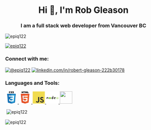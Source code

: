 <h1 align="center">Hi 👋, I'm Rob Gleason</h1>
<h3 align="center">I am a full stack web developer from Vancouver BC</h3>

<p align="left"> <img src="https://komarev.com/ghpvc/?username=epiq122&label=Profile%20views&color=0e75b6&style=flat" alt="epiq122" /> </p>

<p align="left"> <a href="https://github.com/ryo-ma/github-profile-trophy"><img src="https://github-profile-trophy.vercel.app/?username=epiq122" alt="epiq122" /></a> </p>

<h3 align="left">Connect with me:</h3>
<p align="left">
<a href="https://twitter.com/@epiq122" target="blank"><img align="center" src="https://raw.githubusercontent.com/rahuldkjain/github-profile-readme-generator/master/src/images/icons/Social/twitter.svg" alt="@epiq122" height="30" width="40" /></a>
<a href="https://www.linkedin.com/in/robert-gleason-222b30178" target="blank"><img align="center" src="https://raw.githubusercontent.com/rahuldkjain/github-profile-readme-generator/master/src/images/icons/Social/linked-in-alt.svg" alt="linkedin.com/in/robert-gleason-222b30178" height="30" width="40" /></a>
</p>

<h3 align="left">Languages and Tools:</h3>
<p align="left"> <a href="https://www.w3schools.com/css/" target="_blank" rel="noreferrer"> <img src="https://raw.githubusercontent.com/devicons/devicon/master/icons/css3/css3-original-wordmark.svg" alt="css3" width="40" height="40"/> </a> <a href="https://www.w3.org/html/" target="_blank" rel="noreferrer"> <img src="https://raw.githubusercontent.com/devicons/devicon/master/icons/html5/html5-original-wordmark.svg" alt="html5" width="40" height="40"/> </a> <a href="https://developer.mozilla.org/en-US/docs/Web/JavaScript" target="_blank" rel="noreferrer"> <img src="https://raw.githubusercontent.com/devicons/devicon/master/icons/javascript/javascript-original.svg" alt="javascript" width="40" height="40"/> </a> <a href="https://nodejs.org" target="_blank" rel="noreferrer"> <img src="https://raw.githubusercontent.com/devicons/devicon/master/icons/nodejs/nodejs-original-wordmark.svg" alt="nodejs" width="40" height="40"/> </a> 
<a href="https://www.java.com/en/"> <img src ="https://w7.pngwing.com/pngs/785/145/png-transparent-java-development-kit-software-development-kit-computer-programming-computer-icons-programming-language-icon-text-logo-computer-programming-thumbnail.png" width="40" height="40"/></a>
</p>

<p>&nbsp;<img align="center" src="https://github-readme-stats-git-masterrstaa-rickstaa.vercel.app/api?

username=epiq122&show_icons=true&locale=en" alt="epiq122" /></p>

<p><img align="center" src="https://github-readme-streak-stats.herokuapp.com/?user=epiq122&" alt="epiq122" /></p>
